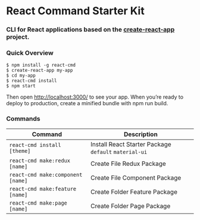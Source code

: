 # React Command Starter Kit

### CLI for React applications based on the [create-react-app](https://github.com/facebookincubator/create-react-app) project.

### Quick Overview

```linux
$ npm install -g react-cmd
$ create-react-app my-app
$ cd my-app
$ react-cmd install
$ npm start
```

Then open [http://localhost:3000/](http://localhost:3000/) to see your app.
When you’re ready to deploy to production, create a minified bundle with npm run build.

### Commands

| Command | Description |
|---------|-------------|
|`react-cmd install [theme]`| Install React Starter Package `default` `material-ui` |
|`react-cmd make:redux [name]`| Create File Redux Package |
|`react-cmd make:component [name]`| Create File Component Package |
|`react-cmd make:feature [name]`| Create Folder Feature Package |
|`react-cmd make:page [name]`| Create Folder Page Package |
